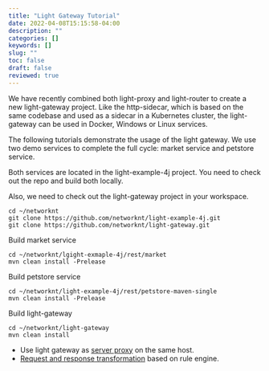 ```yaml
---
title: "Light Gateway Tutorial"
date: 2022-04-08T15:15:58-04:00
description: ""
categories: []
keywords: []
slug: ""
toc: false
draft: false
reviewed: true
---
```


We have recently combined both light-proxy and light-router to create a new light-gateway project. Like the http-sidecar, which is based on the same codebase and used as a sidecar in a Kubernetes cluster, the light-gateway can be used in Docker, Windows or Linux services. 

The following tutorials demonstrate the usage of the light gateway. We use two demo services to complete the full cycle: market service and petstore service.

Both services are located in the light-example-4j project.  You need to check out the repo and build both locally. 

Also, we need to check out the light-gateway project in your workspace. 

```
cd ~/networknt
git clone https://github.com/networknt/light-example-4j.git
git clone https://github.com/networknt/light-gateway.git
```

Build market service

```
cd ~/networknt/lgight-exmaple-4j/rest/market
mvn clean install -Prelease
```

Build petstore service

```
cd ~/networknt/light-example-4j/rest/petstore-maven-single
mvn clean install -Prelease
```

Build light-gateway

```
cd ~/networknt/light-gateway
mvn clean install
```

* Use light gateway as [server proxy][] on the same host. 
* [Request and response transformation][] based on rule engine. 

[server proxy]: /tutorial/gateway/server-proxy/
[Request and response transformation]: /tutorial/gateway/request-response-transformation/

